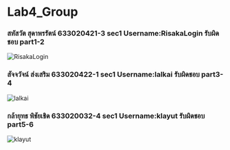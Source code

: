 # Lab4_Group
### สหัสวัต สุดาพรรัตน์ 633020421-3 sec1 Username:RisakaLogin รับผิดชอบ part1-2 
![RisakaLogin](https://avatars.githubusercontent.com/u/46447258?v=4)
### สัจจวัจน์ ส่งเสริม 633020422-1 sec1 Username:lalkai รับผิดชอบ part3-4
![lalkai](https://avatars.githubusercontent.com/u/101966847?v=4)
### กล้ายุทธ พิชัยเชิด 633020032-4 sec1 Username:klayut รับผิดชอบ part5-6
![klayut](https://avatars.githubusercontent.com/u/120540814?v=4)